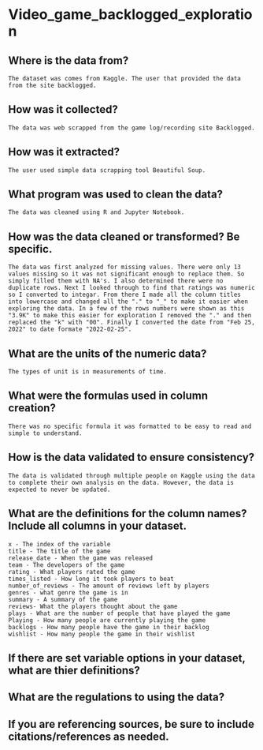 # Video_game_backlogged_exploration

## Where is the data from? ​
    The dataset was comes from Kaggle. The user that provided the data from the site backlogged. 

    
## How was it collected?​
    The data was web scrapped from the game log/recording site Backlogged.
    
## How was it extracted?​
    The user used simple data scrapping tool Beautiful Soup.    

## What program was used to clean the data?​
    The data was cleaned using R and Jupyter Notebook.

## How was the data cleaned or transformed? Be specific.​
    The data was first analyzed for missing values. There were only 13 values missing so it was not significant enough to replace them. So simply filled them with NA's. I also determined there were no duplicate rows. Next I looked through to find that ratings was numeric so I converted to integar. From there I made all the column titles into lowercase and changed all the "." to "_" to make it easier when exploring the data. In a few of the rows numbers were shown as this "3.9K" to make this easier for exploration I removed the "." and then replaced the "k" with "00". Finally I converted the date from "Feb 25, 2022" to date formate "2022-02-25".

## What are the units of the numeric data?​
    The types of unit is in measurements of time.

## What were the formulas used in column creation?​
    There was no specific formula it was formatted to be easy to read and simple to understand.

## How is the data validated to ensure consistency?​
    The data is validated through multiple people on Kaggle using the data to complete their own analysis on the data. However, the data is expected to never be updated.  

## What are the definitions for the column names? Include all columns in your dataset.​
    x - The index of the variable 
    title - The title of the game
    release_date - When the game was released 
    team - The developers of the game
    rating - What players rated the game
    times_listed - How long it took players to beat    
    number_of_reviews - The amount of reviews left by players 
    genres - what genre the game is in 
    summary - A summary of the game 
    reviews- What the players thought about the game 
    plays - What are the number of people that have played the game 
    Playing - How many people are currently playing the game 
    backlogs - How many people have the game in their backlog 
    wishlist - How many people the game in their wishlist

 
## If there are set variable options in your dataset, what are thier definitions? ​


## What are the regulations to using the data? 


## If you are referencing sources, be sure to include citations/references as needed.
